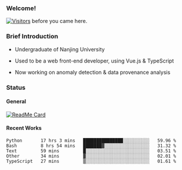### Welcome!

[![Visitors](https://visitor-badge.laobi.icu/badge?page_id=HermitSun.HermitSun)]() before you came here.

### Brief Introduction

- Undergraduate of Nanjing University

- Used to be a web front-end developer, using Vue.js & TypeScript

- Now working on anomaly detection & data provenance analysis

### Status

#### General

[![ReadMe Card](https://github-readme-stats.hermitsun.vercel.app/api?username=HermitSun&count_private=true&show_icons=true)]()

#### Recent Works

<!--START_SECTION:waka-->
```text
Python       17 hrs 3 mins   ███████████████░░░░░░░░░░   59.96 % 
Bash         8 hrs 54 mins   ███████▓░░░░░░░░░░░░░░░░░   31.32 % 
Text         59 mins         █░░░░░░░░░░░░░░░░░░░░░░░░   03.51 % 
Other        34 mins         ▓░░░░░░░░░░░░░░░░░░░░░░░░   02.01 % 
TypeScript   27 mins         ▒░░░░░░░░░░░░░░░░░░░░░░░░   01.61 % 
```
<!--END_SECTION:waka-->
